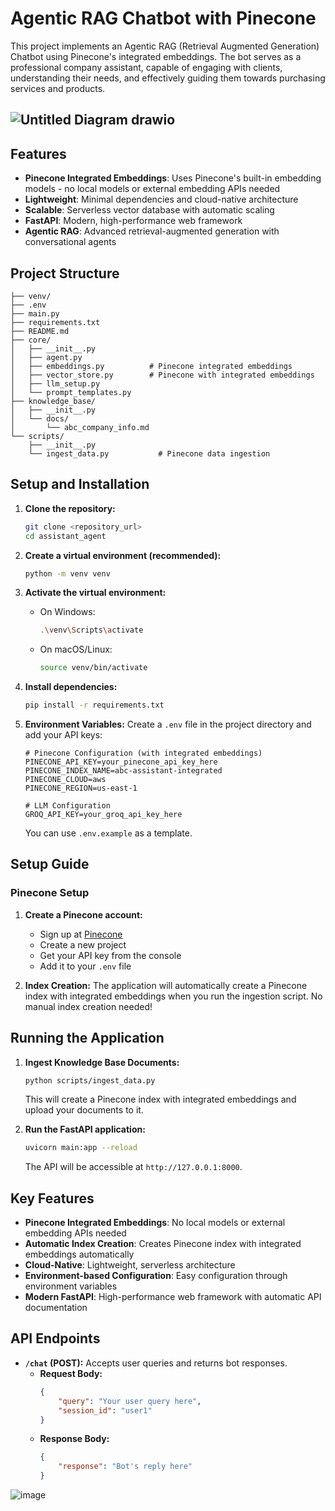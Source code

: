 # Agentic RAG Chatbot with Pinecone

This project implements an Agentic RAG (Retrieval Augmented Generation) Chatbot using Pinecone's integrated embeddings. The bot serves as a professional company assistant, capable of engaging with clients, understanding their needs, and effectively guiding them towards purchasing services and products.

## ![Untitled Diagram drawio](https://github.com/user-attachments/assets/6bf29358-d947-4904-acda-d2d072ffa83f)

## Features

- **Pinecone Integrated Embeddings**: Uses Pinecone's built-in embedding models - no local models or external embedding APIs needed
- **Lightweight**: Minimal dependencies and cloud-native architecture  
- **Scalable**: Serverless vector database with automatic scaling
- **FastAPI**: Modern, high-performance web framework
- **Agentic RAG**: Advanced retrieval-augmented generation with conversational agents

## Project Structure

```
├── venv/
├── .env
├── main.py
├── requirements.txt
├── README.md
├── core/
│   ├── __init__.py
│   ├── agent.py
│   ├── embeddings.py          # Pinecone integrated embeddings
│   ├── vector_store.py        # Pinecone with integrated embeddings
│   ├── llm_setup.py
│   └── prompt_templates.py
├── knowledge_base/
│   ├── __init__.py
│   └── docs/
│       └── abc_company_info.md
└── scripts/
    ├── __init__.py
    └── ingest_data.py           # Pinecone data ingestion
```

## Setup and Installation

1.  **Clone the repository:**
    ```bash
    git clone <repository_url>
    cd assistant_agent
    ```

2.  **Create a virtual environment (recommended):**
    ```bash
    python -m venv venv
    ```

3.  **Activate the virtual environment:**
    *   On Windows:
        ```bash
        .\venv\Scripts\activate
        ```
    *   On macOS/Linux:
        ```bash
        source venv/bin/activate
        ```

4.  **Install dependencies:**
    ```bash
    pip install -r requirements.txt
    ```

5.  **Environment Variables:**
    Create a `.env` file in the project directory and add your API keys:
    ```
    # Pinecone Configuration (with integrated embeddings)
    PINECONE_API_KEY=your_pinecone_api_key_here
    PINECONE_INDEX_NAME=abc-assistant-integrated
    PINECONE_CLOUD=aws
    PINECONE_REGION=us-east-1
    
    # LLM Configuration
    GROQ_API_KEY=your_groq_api_key_here
    ```
    
    You can use `.env.example` as a template.

## Setup Guide

### Pinecone Setup

1.  **Create a Pinecone account:**
    - Sign up at [Pinecone](https://www.pinecone.io/)
    - Create a new project
    - Get your API key from the console
    - Add it to your `.env` file

2.  **Index Creation:**
    The application will automatically create a Pinecone index with integrated embeddings when you run the ingestion script. No manual index creation needed!

## Running the Application

1.  **Ingest Knowledge Base Documents:**
    ```bash
    python scripts/ingest_data.py
    ```
    
    This will create a Pinecone index with integrated embeddings and upload your documents to it.

2.  **Run the FastAPI application:**
    ```bash
    uvicorn main:app --reload
    ```

    The API will be accessible at `http://127.0.0.1:8000`.

## Key Features

- **Pinecone Integrated Embeddings**: No local models or external embedding APIs needed
- **Automatic Index Creation**: Creates Pinecone index with integrated embeddings automatically  
- **Cloud-Native**: Lightweight, serverless architecture
- **Environment-based Configuration**: Easy configuration through environment variables
- **Modern FastAPI**: High-performance web framework with automatic API documentation

## API Endpoints

*   **`/chat` (POST):** Accepts user queries and returns bot responses.
    *   **Request Body:**
        ```json
        {
            "query": "Your user query here",
            "session_id": "user1"
        }
        ```
    *   **Response Body:**
        ```json
        {
            "response": "Bot's reply here"
        }
        ```

![image](https://github.com/user-attachments/assets/82f59fab-fded-435f-8942-269ca8dbe58f)

